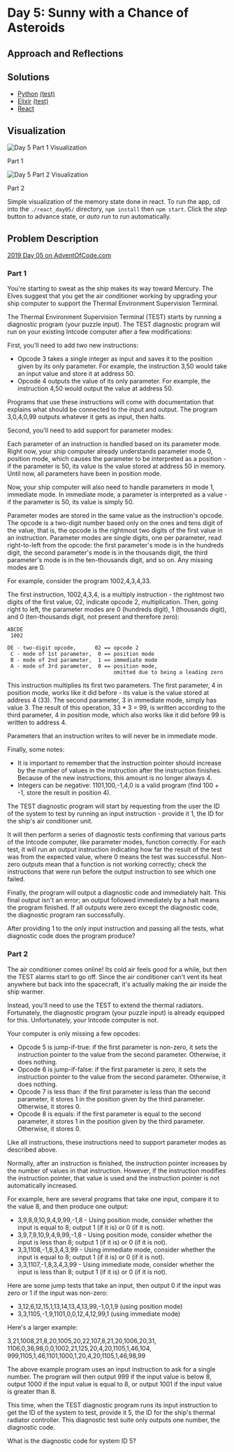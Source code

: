 # Day 5: Sunny with a Chance of Asteroids

## Approach and Reflections

## Solutions

- [Python](./python_day05/day05.py) [(test)](./python_day05/day05_test.py)
- [Elixir](./elixir_day05/lib/computer.ex)
  [(test)](./elixir_day05/test/elixir_day05_test.exs)
- [React](./react_day05/src/prob/)

## Visualization

![Day 5 Part 1 Visualization](./2019_day05_part1.gif?raw=true "Day 5 Part
1 Visualization")

Part 1

![Day 5 Part 2 Visualization](./2019_day05_part2.gif?raw=true "Day 5 Part
2 Visualization")

Part 2

Simple visualization of the memory state done in react. To run the app, cd
into the `./react_day05/` directory, `npm install` then `npm start`. Click
the _step_ button to advance state, or _auto run_ to run automatically.

## Problem Description

[2019 Day 05 on AdventOfCode.com](https://adventofcode.com/2019/day/5)

### Part 1

You're starting to sweat as the ship makes its way toward Mercury. The Elves
suggest that you get the air conditioner working by upgrading your ship
computer to support the Thermal Environment Supervision Terminal.

The Thermal Environment Supervision Terminal (TEST) starts by running
a diagnostic program (your puzzle input). The TEST diagnostic program will run
on your existing Intcode computer after a few modifications:

First, you'll need to add two new instructions:

- Opcode 3 takes a single integer as input and saves it to the position given
  by its only parameter. For example, the instruction 3,50 would take an input
  value and store it at address 50.
- Opcode 4 outputs the value of its only parameter. For example, the
  instruction 4,50 would output the value at address 50.

Programs that use these instructions will come with documentation that
explains what should be connected to the input and output. The program
3,0,4,0,99 outputs whatever it gets as input, then halts.

Second, you'll need to add support for parameter modes:

Each parameter of an instruction is handled based on its parameter mode. Right
now, your ship computer already understands parameter mode 0, position mode,
which causes the parameter to be interpreted as a position - if the parameter
is 50, its value is the value stored at address 50 in memory. Until now, all
parameters have been in position mode.

Now, your ship computer will also need to handle parameters in mode 1,
immediate mode. In immediate mode, a parameter is interpreted as a value - if
the parameter is 50, its value is simply 50.

Parameter modes are stored in the same value as the instruction's opcode. The
opcode is a two-digit number based only on the ones and tens digit of the
value, that is, the opcode is the rightmost two digits of the first value in
an instruction. Parameter modes are single digits, one per parameter, read
right-to-left from the opcode: the first parameter's mode is in the hundreds
digit, the second parameter's mode is in the thousands digit, the third
parameter's mode is in the ten-thousands digit, and so on. Any missing modes
are 0.

For example, consider the program 1002,4,3,4,33.

The first instruction, 1002,4,3,4, is a multiply instruction - the rightmost
two digits of the first value, 02, indicate opcode 2, multiplication. Then,
going right to left, the parameter modes are 0 (hundreds digit), 1 (thousands
digit), and 0 (ten-thousands digit, not present and therefore zero):

```
ABCDE
 1002

DE - two-digit opcode,      02 == opcode 2
 C - mode of 1st parameter,  0 == position mode
 B - mode of 2nd parameter,  1 == immediate mode
 A - mode of 3rd parameter,  0 == position mode,
                                  omitted due to being a leading zero
```

This instruction multiplies its first two parameters. The first parameter,
4 in position mode, works like it did before - its value is the value stored
at address 4 (33). The second parameter, 3 in immediate mode, simply has
value 3. The result of this operation, 33 \* 3 = 99, is written according to
the third parameter, 4 in position mode, which also works like it did
before 99 is written to address 4.

Parameters that an instruction writes to will never be in immediate mode.

Finally, some notes:

- It is important to remember that the instruction pointer should increase by
  the number of values in the instruction after the instruction finishes.
  Because of the new instructions, this amount is no longer always 4.
- Integers can be negative: 1101,100,-1,4,0 is a valid program (find 100 + -1,
  store the result in position 4).

The TEST diagnostic program will start by requesting from the user the ID of
the system to test by running an input instruction - provide it 1, the ID for
the ship's air conditioner unit.

It will then perform a series of diagnostic tests confirming that various
parts of the Intcode computer, like parameter modes, function correctly. For
each test, it will run an output instruction indicating how far the result of
the test was from the expected value, where 0 means the test was successful.
Non-zero outputs mean that a function is not working correctly; check the
instructions that were run before the output instruction to see which one
failed.

Finally, the program will output a diagnostic code and immediately halt. This
final output isn't an error; an output followed immediately by a halt means
the program finished. If all outputs were zero except the diagnostic code, the
diagnostic program ran successfully.

After providing 1 to the only input instruction and passing all the tests,
what diagnostic code does the program produce?

### Part 2

The air conditioner comes online! Its cold air feels good for a while, but
then the TEST alarms start to go off. Since the air conditioner can't vent its
heat anywhere but back into the spacecraft, it's actually making the air
inside the ship warmer.

Instead, you'll need to use the TEST to extend the thermal radiators.
Fortunately, the diagnostic program (your puzzle input) is already equipped
for this. Unfortunately, your Intcode computer is not.

Your computer is only missing a few opcodes:

- Opcode 5 is jump-if-true: if the first parameter is non-zero, it sets the
  instruction pointer to the value from the second parameter. Otherwise, it
  does nothing.
- Opcode 6 is jump-if-false: if the first parameter is zero, it sets the
  instruction pointer to the value from the second parameter. Otherwise, it
  does nothing.
- Opcode 7 is less than: if the first parameter is less than the second
  parameter, it stores 1 in the position given by the third parameter.
  Otherwise, it stores 0.
- Opcode 8 is equals: if the first parameter is equal to the second parameter,
  it stores 1 in the position given by the third parameter. Otherwise, it
  stores 0.

Like all instructions, these instructions need to support parameter modes as
described above.

Normally, after an instruction is finished, the instruction pointer increases
by the number of values in that instruction. However, if the instruction
modifies the instruction pointer, that value is used and the instruction
pointer is not automatically increased.

For example, here are several programs that take one input, compare it to the
value 8, and then produce one output:

- 3,9,8,9,10,9,4,9,99,-1,8 - Using position mode, consider whether the input
  is equal to 8; output 1 (if it is) or 0 (if it is not).
- 3,9,7,9,10,9,4,9,99,-1,8 - Using position mode, consider whether the input
  is less than 8; output 1 (if it is) or 0 (if it is not).
- 3,3,1108,-1,8,3,4,3,99 - Using immediate mode, consider whether the input is
  equal to 8; output 1 (if it is) or 0 (if it is not).
- 3,3,1107,-1,8,3,4,3,99 - Using immediate mode, consider whether the input is
  less than 8; output 1 (if it is) or 0 (if it is not).

Here are some jump tests that take an input, then output 0 if the input was
zero or 1 if the input was non-zero:

- 3,12,6,12,15,1,13,14,13,4,13,99,-1,0,1,9 (using position mode)
- 3,3,1105,-1,9,1101,0,0,12,4,12,99,1 (using immediate mode)

Here's a larger example:

3,21,1008,21,8,20,1005,20,22,107,8,21,20,1006,20,31,
1106,0,36,98,0,0,1002,21,125,20,4,20,1105,1,46,104,
999,1105,1,46,1101,1000,1,20,4,20,1105,1,46,98,99

The above example program uses an input instruction to ask for a single
number. The program will then output 999 if the input value is below 8, output
1000 if the input value is equal to 8, or output 1001 if the input value is
greater than 8.

This time, when the TEST diagnostic program runs its input instruction to get
the ID of the system to test, provide it 5, the ID for the ship's thermal
radiator controller. This diagnostic test suite only outputs one number, the
diagnostic code.

What is the diagnostic code for system ID 5?
